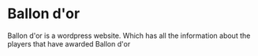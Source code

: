 # Ballon d'or

Ballon d'or is a wordpress website.
Which has all the information about the players that have awarded Ballon d'or
